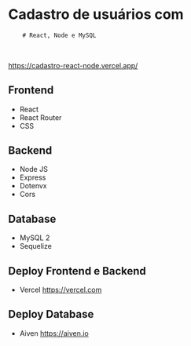# Cadastro de usuários com 

```diff 
    # React, Node e MySQL
```

<br />

<a href='https://cadastro-react-node.vercel.app/' target='new'>https://cadastro-react-node.vercel.app/</a>

## Frontend

- React
- React Router
- CSS

##  Backend

- Node JS
- Express
- Dotenvx
- Cors

## Database

- MySQL 2
- Sequelize

## Deploy Frontend e Backend

- Vercel
<a href="https://vercel.com" target='new'>https://vercel.com</a>

## Deploy Database
- Aiven
<a href="https://aiven.io" target='new'>https://aiven.io</a>

